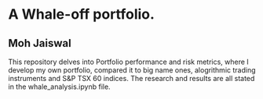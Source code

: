 # A Whale-off portfolio.
## Moh Jaiswal

This repository delves into Portfolio performance and risk metrics, where I develop my own portfolio, compared it to big name ones, alogrithmic trading instruments and S&P TSX 60 indices. The research and results are all stated in the whale_analysis.ipynb file.


